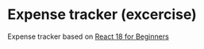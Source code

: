 # Expense tracker (excercise)

Expense tracker based on [React 18 for Beginners](https://codewithmosh.com/p/ultimate-react-part1)